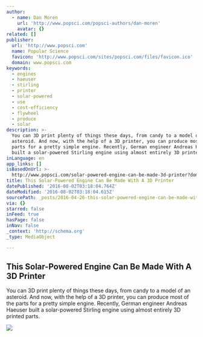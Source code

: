 ```yaml
---
author:
  - name: Dan Moren
    url: 'http://www.popsci.com/popsci-authors/dan-moren'
    avatar: {}
related: []
publisher:
  url: 'http://www.popsci.com'
  name: Popular Science
  favicon: 'http://www.popsci.com/sites/popsci.com/files/favicon.ico'
  domain: www.popsci.com
keywords:
  - engines
  - haeuser
  - stirling
  - printer
  - solar-powered
  - use
  - cost-efficiency
  - flywheel
  - produce
  - solar
description: >-
  You can 3D print plenty of things these days, from candy to a model of an
  asteroid. And now, with the help of a 3D printer, you can produce most of the
  parts for a pretty simple engine. Recently, German engineer Andreas Haeuser
  built a solar-powered Stirling engine using almost entirely 3D printed parts.
inLanguage: en
app_links: []
isBasedOnUrl: >-
  http://www.popsci.com/solar-powered-engine-can-be-made-3d-printer?dom=fb&src=SOC
title: This Solar-Powered Engine Can Be Made With A 3D Printer
datePublished: '2016-08-02T03:18:04.764Z'
dateModified: '2016-08-02T03:18:04.615Z'
sourcePath: _posts/2016-04-26-this-solar-powered-engine-can-be-made-with-a-3d-printer.md
via: {}
starred: false
inFeed: true
hasPage: false
inNav: false
_context: 'http://schema.org'
_type: MediaObject

---
```

<article style=""><h1>This Solar-Powered Engine Can Be Made With A 3D Printer</h1><p>You can 3D print plenty of things these days, from candy to a model of an asteroid. And now, with the help of a 3D printer, you can produce most of the parts for a pretty simple engine. Recently, German engineer Andreas Haeuser built a solar-powered Stirling engine using almost entirely 3D printed parts.</p><img src="http://www.popsci.com/sites/popsci.com/files/images/2015/04/3d-engine.jpg" /></article>